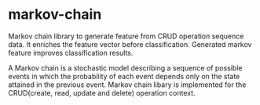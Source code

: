 # markov-chain

Markov chain library to generate feature from CRUD operation sequence data. It enriches the feature vector before classification. Generated markov feature improves classification results.

A Markov chain is a stochastic model describing a sequence of possible events in which the probability of each event depends only on the state attained in the previous event.
Markov chain libary is implemented for the CRUD(create, read, update and delete) operation context.
